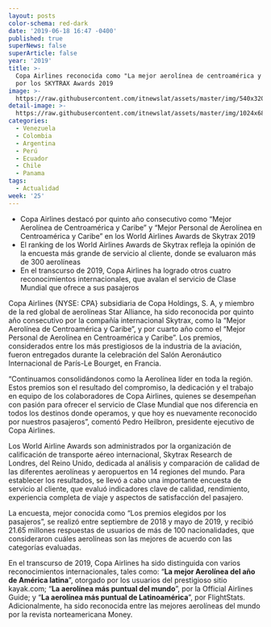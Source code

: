 ```yaml
---
layout: posts
color-schema: red-dark
date: '2019-06-18 16:47 -0400'
published: true
superNews: false
superArticle: false
year: '2019'
title: >-
  Copa Airlines reconocida como "La mejor aerolínea de centroamérica y caribe"
  por los SKYTRAX Awards 2019
image: >-
  https://raw.githubusercontent.com/itnewslat/assets/master/img/540x320/Copa-Skytrax-p.jpg
detail-image: >-
  https://raw.githubusercontent.com/itnewslat/assets/master/img/1024x680/Copa-Skytrax-g.jpg
categories:
  - Venezuela
  - Colombia
  - Argentina
  - Perú
  - Ecuador
  - Chile
  - Panama
tags:
  - Actualidad
week: '25'
---
```

- Copa Airlines destacó por quinto año consecutivo como “Mejor Aerolínea de Centroamérica y Caribe” y “Mejor Personal de Aerolínea en Centroamérica y Caribe” en los World Airlines Awards de Skytrax 2019
- El ranking de los World Airlines Awards de Skytrax refleja la opinión de la encuesta más grande de servicio al cliente, donde se evaluaron más de 300 aerolíneas
- En el transcurso de 2019, Copa Airlines ha logrado otros cuatro reconocimientos internacionales, que avalan el servicio de Clase Mundial que ofrece a sus pasajeros

Copa Airlines {NYSE: CPA} subsidiaria de Copa Holdings, S. A, y miembro de la red global de aerolíneas Star Alliance, ha sido reconocida por quinto año consecutivo por la compañía internacional Skytrax, como la “Mejor Aerolínea de Centroamérica y Caribe”, y por cuarto año como el “Mejor Personal de Aerolínea en Centroamérica y Caribe”. Los premios, considerados entre los más prestigiosos de la industria de la aviación, fueron entregados durante la celebración del Salón Aeronáutico Internacional de París-Le Bourget, en Francia.

“Continuamos consolidándonos como la Aerolínea líder en toda la región. Estos premios son el resultado del compromiso, la dedicación y el trabajo en equipo de los colaboradores de Copa Airlines, quienes se desempeñan con pasión para ofrecer el servicio de Clase Mundial que nos diferencia en todos los destinos donde operamos, y que hoy es nuevamente reconocido por nuestros pasajeros”, comentó Pedro Heilbron, presidente ejecutivo de Copa Airlines. 

Los World Airline Awards son administrados por la organización de calificación de transporte aéreo internacional, Skytrax Research de Londres, del Reino Unido, dedicada al análisis y comparación de calidad de las diferentes aerolíneas y aeropuertos en 14 regiones del mundo. Para establecer los resultados, se llevó a cabo una importante encuesta de servicio al cliente, que evaluó indicadores clave de calidad, rendimiento, experiencia completa de viaje y aspectos de satisfacción del pasajero.

La encuesta, mejor conocida como “Los premios elegidos por los pasajeros”, se realizó entre septiembre de 2018 y mayo de 2019, y recibió 21.65 millones respuestas de usuarios de más de 100 nacionalidades, que consideraron cuáles aerolíneas son las mejores de acuerdo con las categorías evaluadas. 

En el transcurso de 2019, Copa Airlines ha sido distinguida con varios reconocimientos internacionales, tales como: “**La mejor Aerolínea del año de América latina**”, otorgado por los usuarios del prestigioso sitio kayak.com; “**La aerolínea más puntual del mundo**”, por la Official Airlines Guide; y “**La aerolínea más puntual de Latinoamérica**”, por FlightStats. Adicionalmente, ha sido reconocida entre las mejores aerolíneas del mundo por la revista norteamericana Money.  